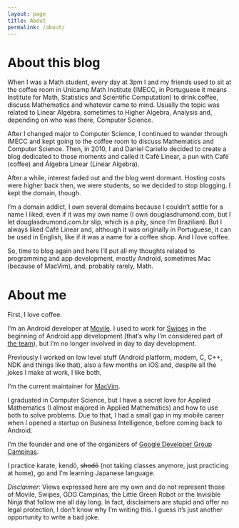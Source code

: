 ```yaml
---
layout: page
title: About
permalink: /about/
---
```


# About this blog

When I was a Math student, every day at 3pm I and my friends used to sit at the
coffee room in Unicamp Math Institute (IMECC, in Portuguese it means Institute
for Math, Statistics and Scientific Computation) to drink coffee, discuss
Mathematics and whatever came to mind. Usually the topic was related to Linear
Algebra, sometimes to Higher Algebra, Analysis and, depending on who was there,
Computer Science.

After I changed major to Computer Science, I continued to wander through IMECC
and kept going to the coffee room to discuss Mathematics and Computer Science.
Then, in 2010, I and Daniel Cariello decided to create a blog dedicated to
those moments and called it Café Linear, a pun with Café (coffee) and Álgebra
Linear (Linear Algebra).

After a while, interest faded out and the blog went dormant. Hosting costs were
higher back then, we were students, so we decided to stop blogging. I kept the
domain, though.

I’m a domain addict, I own several domains because I couldn’t settle for a name
I liked, even if it was my own name (I own douglasdrumond.com, but I let
douglasdrumond.com.br slip, which is a pity, since I’m Brazilian). But I always
liked Café Linear and, although it was originally in Portuguese, it can be used in
English, like if it was a name for a coffee shop. And I love coffee.

So, time to blog again and here I’ll put all my thoughts related to programming
and app development, mostly Android, sometimes Mac (because of MacVim), and,
probably rarely, Math.

# About me

First, I love coffee.

I’m an Android developer at [Movile](http://www.movile.com). I used to work for 
[Swipes](http://www.swipesapp.com/) in the beginning of Android app development 
(that’s why I’m considered part of 
[the team](http://www.swipesapp.com/thetheam.html)), but I’m no longer involved in
day to day development.

Previously I worked on low level stuff (Android platform, modem, C, C++, NDK and
things like that), also a few months on iOS and, despite all the jokes I make at
work, I like both.

I’m the current maintainer for [MacVim](https://code.google.com/p/macvim/).

I graduated in Computer Science, but I have a secret love for Applied Mathematics 
(I almost majored in Applied Mathematics) and how to use both to solve problems. Due
to that, I had a small gap in my mobile career when I opened a startup on
Business Intelligence, before coming back to Android.

I’m the founder and one of the organizers of 
[Google Developer Group Campinas](http://www.gdg-campinas.org/).

I practice karate, kendō, <del>shodō</del> (not taking classes anymore, just
practicing at home), go and I’m learning Japanese language.

_Disclaimer_: Views expressed here are my own and do not represent those of
Movile, Swipes, GDG Campinas, the Little Green Robot or the Invisible Ninja
that follow me all day long. In fact, disclaimers are stupid and offer no legal
protection, I don’t know why I’m writing this. I guess it’s just another
opportunity to write a bad joke.
